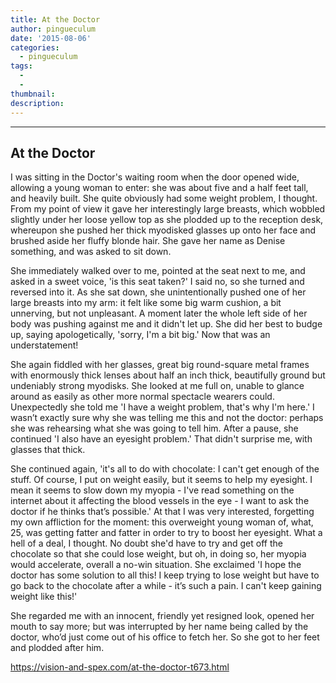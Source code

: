 ```yaml
---
title: At the Doctor
author: pingueculum
date: '2015-08-06'
categories:
  - pingueculum
tags:
  - 
  - 
thumbnail: 
description: 
---
```


------------------
At the Doctor
------------------
 
I was sitting in the Doctor's waiting room when the door opened wide, allowing a young woman to enter: she was about five and a half feet tall, and heavily built. She quite obviously had some weight problem, I thought. From my point of view it gave her interestingly large breasts, which wobbled slightly under her loose yellow top as she plodded up to the reception desk, whereupon she pushed her thick myodisked glasses up onto her face and brushed aside her fluffy blonde hair. She gave her name as Denise something, and was asked to sit down.

She immediately walked over to me, pointed at the seat next to me, and asked in a sweet voice, 
'is this seat taken?'
I said no, so she turned and reversed into it. As she sat down, she unintentionally pushed one of her large breasts into my arm: it felt like some big warm cushion, a bit unnerving, but not unpleasant. A moment later the whole left side of her body was pushing against me and it didn't let up. She did her best to budge up, saying apologetically,
'sorry, I'm a bit big.'
Now that was an understatement!

She again fiddled with her glasses, great big round-square metal frames with enormously thick lenses about half an inch thick, beautifully ground but undeniably strong myodisks. She looked at me full on, unable to glance around as easily as other more normal spectacle wearers could. Unexpectedly she told me
'I have a weight problem, that's why I'm here.'
I wasn’t exactly sure why she was telling me this and not the doctor: perhaps she was rehearsing what she was going to tell him. After a pause, she continued
'I also have an eyesight problem.'
That didn't surprise me, with glasses that thick.

She continued again,
'it's all to do with chocolate: I can't get enough of the stuff. Of course, I put on weight easily, but it seems to help my eyesight. I mean it seems to slow down my myopia - I've read something on the internet about it affecting the blood vessels in the eye - I want to ask the doctor if he thinks that’s possible.'
At that I was very interested, forgetting my own affliction for the moment: this overweight young woman of, what, 25, was getting fatter and fatter in order to try to boost her eyesight. What a hell of a deal, I thought. No doubt she'd have to try and get off the chocolate so that she could lose weight, but oh, in doing so, her myopia would accelerate, overall a no-win situation. She exclaimed
'I hope the doctor has some solution to all this! I keep trying to lose weight but have to go back to the chocolate after a while - it’s such a pain. I can't keep gaining weight like this!'

She regarded me with an innocent, friendly yet resigned look, opened her mouth to say more; but was interrupted by her name being called by the doctor, who’d just come out of his office to fetch her. So she got to her feet and plodded after him.

https://vision-and-spex.com/at-the-doctor-t673.html
